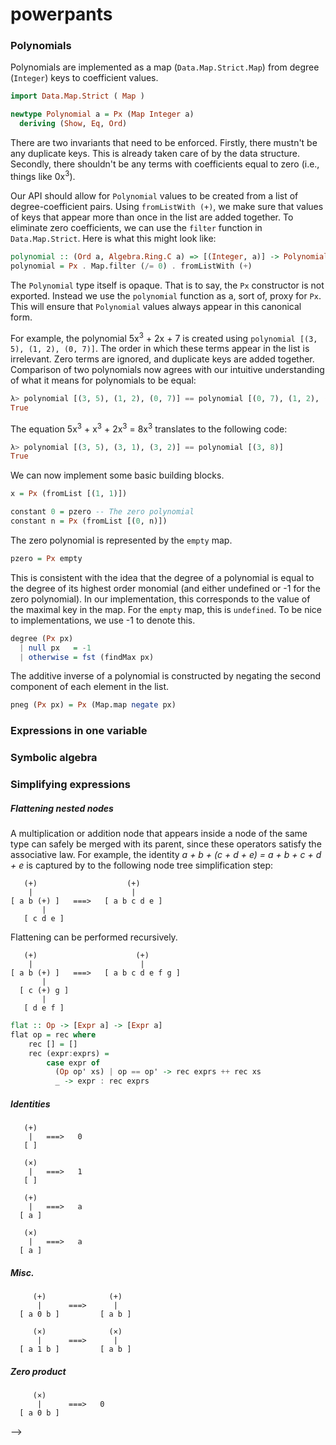 # powerpants

### Polynomials

Polynomials are implemented as a map (`Data.Map.Strict.Map`) from degree (`Integer`) keys to coefficient values.

```haskell
import Data.Map.Strict ( Map )

newtype Polynomial a = Px (Map Integer a)
  deriving (Show, Eq, Ord)
```

There are two invariants that need to be enforced. Firstly, there mustn't be any duplicate keys. This is already taken care of by the data structure. Secondly, there shouldn't be any terms with coefficients equal to zero (i.e., things like 0x<sup>3</sup>). 

Our API should allow for `Polynomial` values to be created from a list of degree-coefficient pairs. Using `fromListWith (+)`,  we make sure that values of keys that appear more than once in the list are added together. To eliminate zero coefficients, we can use the `filter` function in `Data.Map.Strict`. Here is what this might look like:

```haskell
polynomial :: (Ord a, Algebra.Ring.C a) => [(Integer, a)] -> Polynomial a
polynomial = Px . Map.filter (/= 0) . fromListWith (+)
```

The `Polynomial` type itself is opaque. That is to say, the `Px` constructor is not exported. Instead we use the `polynomial` function as a, sort of, proxy for `Px`. This will ensure that `Polynomial` values always appear in this canonical form.

For example, the polynomial 5x<sup>3</sup> + 2x + 7 is created using `polynomial [(3, 5), (1, 2), (0, 7)]`. The order in which these terms appear in the list is irrelevant. Zero terms are ignored, and duplicate keys are added together. Comparison of two polynomials now agrees with our intuitive understanding of what it means for polynomials to be equal:

```haskell
λ> polynomial [(3, 5), (1, 2), (0, 7)] == polynomial [(0, 7), (1, 2), (2, 0), (3, 5)]
True
```

The equation 5x<sup>3</sup> + x<sup>3</sup> + 2x<sup>3</sup> = 8x<sup>3</sup> translates to the following code:

```haskell
λ> polynomial [(3, 5), (3, 1), (3, 2)] == polynomial [(3, 8)]
True
```

We can now implement some basic building blocks.

```haskell
x = Px (fromList [(1, 1)])            

constant 0 = pzero -- The zero polynomial
constant n = Px (fromList [(0, n)])
```

The zero polynomial is represented by the `empty` map.  

```haskell
pzero = Px empty
```

This is consistent with the idea that the degree of a polynomial is equal to the degree of its highest order monomial (and either undefined or -1 for the zero polynomial). In our implementation, this corresponds to the value of the maximal key in the map. For the `empty` map, this is `undefined`. To be nice to implementations, we use -1 to denote this.

```haskell
degree (Px px) 
  | null px   = -1
  | otherwise = fst (findMax px)
```

The additive inverse of a polynomial is constructed by negating the second component of each element in the list.

```haskell
pneg (Px px) = Px (Map.map negate px)
```

### Expressions in one variable

### Symbolic algebra

### Simplifying expressions

##### Flattening nested nodes

A multiplication or addition node that appears inside a node of the same type can safely be merged with its parent, since these operators satisfy the associative law. For example, the identity <i> a + b + (c + d + e) = a + b + c + d + e </i> is captured by to the following node tree simplification step:

```
   (+)                    (+)
    |                      |
[ a b (+) ]   ===>   [ a b c d e ]
       | 
   [ c d e ]
```

Flattening can be performed recursively.

```
   (+)                      (+)
    |                        |
[ a b (+) ]   ===>   [ a b c d e f g ]
       | 
  [ c (+) g ]
       |
   [ d e f ]
```

```haskell
flat :: Op -> [Expr a] -> [Expr a]
flat op = rec where
    rec [] = []
    rec (expr:exprs) = 
        case expr of
          (Op op' xs) | op == op' -> rec exprs ++ rec xs
          _ -> expr : rec exprs
```

##### Identities

```
   (+)
    |   ===>   0
   [ ]
```

```
   (×)
    |   ===>   1
   [ ]
```

```
   (+)
    |   ===>   a
  [ a ]
```

```
   (×)
    |   ===>   a
  [ a ]
```

##### Misc.

```
     (+)              (+)
      |      ===>      |
  [ a 0 b ]         [ a b ]
```

```
     (×)              (×)
      |      ===>      |
  [ a 1 b ]         [ a b ]
```

##### Zero product

```
     (×)         
      |      ===>   0
  [ a 0 b ]     
```

-->
